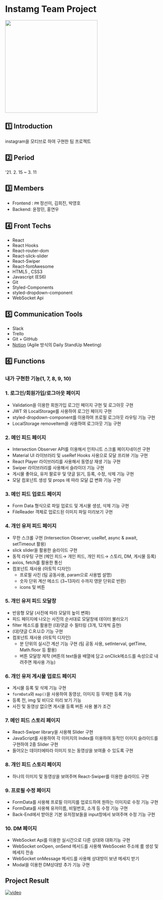 # Instamg Team Project </br>
<img width= "300px" src="http://img.khan.co.kr/news/2021/03/17/2021031701001975400169661.jpg" />

## 1️⃣ Introduction
instagram을 모티브로 하여 구현한 팀 프로젝트

## 2️⃣ Period
'21. 2. 15 ~ 3. 11

## 3️⃣ Members
* Frontend : `PM` 정선미, 김희진, 박영호
* Backend: 윤정민, 홍연우

## 4️⃣ Front Techs
* React
* React Hooks
* React-router-dom
* React-slick-slider 
* React-Swiper
* React-fontAwesome
* HTML5 , CSS3
* Javascript (ES6) 
* Git
* Styled-Components
* styled-dropdown-component
* WebSocket Api

## 5️⃣ Communication Tools
- Slack
- Trello
- Git + GitHub
- [Notion](https://www.notion.so/Able-Stor-c8a49debe8974524988f4601c2ec069b) (Agile 방식의 Daily StandUp Meeting)

## 6️⃣ Functions

### 내가 구현한 기능(1, 7, 8, 9, 10)

### 1. 로그인/회원가입/로그아웃 페이지 
- Validation을 이용한 회원가입 로그인 페이지 구현 및 로그아웃 구현
- JWT 와 LocalStorage를 사용하여 로그인 페이지 구현
- styled-dropdown-component를 이용하여 프로필 로그아웃 라우팅 기능 구현
- LocalStorage removeItem을 사용하여 로그아웃 기능 구현

### 2. 메인 피드 페이지
- Intersection Observer API를 이용해서 인피니트 스크롤 페이지네이션 구현
- Material UI 라이브러리 및 useRef Hooks 사용으로 모달 프리뷰 기능 구현
- React Player 라이브러리를 사용해서 동영상 재생 기능 구현
- Swiper 라이브러리를 사용해서 슬라이더 기능 구현
- 게시물 좋아요, 유저 팔로우 및 댓글 읽기, 등록, 수정, 삭제 기능 구현
- 모달 컴포넌트 생성 및 props 에 따라 모달 값 변화 기능 구현

### 3. 메인 피드 업로드 페이지
- Form Data 형식으로 파일 업로드 및 게시물 생성, 삭제 기능 구현
- FileReader 객체로 업로드된 이미지 파일 미리보기 구현

### 4. 개인 유저 피드 페이지
- 무한 스크롤 구현 (Intersection Observer, useRef, async & await, setTimeout 활용)
- slick slider을 활용한 슬라이드 구현 
- 동적 라우팅 구현 (메인 피드→ 개인 피드, 개인 피드→ 스토리, DM, 게시물 등록)
- axios, fetch를 활용한 통신
- 컴포넌트 재사용 (아토믹 디자인)
  - 프로필 사진 (팀 공동사용, param으로 사용법 설명)
  - 숫자 단위 계산 메소드 (3~13자리 수까지 영문 단위로 반환)
  - icons 및 버튼

### 5. 개인 유저 피드 모달창
- 반응형 모달 (사진에 따라 모달의 높이 변화)
- 피드 페이지에 나오는 사진의 순서대로 모달창에 데이터 불러오기
- filter 메소드를 활용한 (대)댓글 수 필터링 (3개, 12개씩 출현)
- (대)댓글 C.R.U.D 기능 구현
- 컴포넌트 재사용 (아토믹 디자인)
  - 분 단위의 실시간 계산 기능 구현 (팀 공동 사용, setInterval, getTime, Math.floor 등 활용)
  - 버튼 모달창 제작 (버튼의 text들을 배열에 담고 onClick메소드를 속성으로 내려주면 재사용 가능)

### 6. 개인 유저 게시물 업로드 페이지
- 게시물 등록 및 삭제 기능 구현
- `formData`와 `map()`을 사용하여 동영상, 이미지 등 무제한 등록 가능
- 등록 전, img 및 비디오 미리 보기 기능
- 사진 및 동영상 없으면 게시물 등록 버튼 사용 불가 조건

### 7. 메인 피드 스토리 페이지
- React-Swiper library을 사용해 Slider 구현
- JavaScript를 사용하여 각 이미지의 Index를 이용하여 동적인 이미지 슬라이드를 구현하여 2중 Slider 구현
- 들어오는 데이터에따라 이미지 또는 동영상을 보여줄 수 있도록 구현

### 8. 개인 피드 스토리 페이지
- 하나의 이미지 및 동영상을 보여주며 React-Swiper를 이용한 슬라이드 구현

### 9. 프로필 수정 페이지
- FormData를 사용해 프로필 이미지를 업로드하여 원하는 이미지로 수정 기능 구현
- FormData를 사용해 유저이름, 비밀번호, 소개 등 수정 기능 구현
- Back-End에서 받아온 기본 유저정보들을 input창에서 보여주며 수정 기능 구현

### 10. DM 페이지
-  WebSocket Api를 이용한 실시간으로 다른 상대와 대화기능 구현
-  WebSocket onOpen, onSend 메서드를 사용해 WebSocekt 주소에 룸 생성 및 메세지 전송
-  WebSocket onMessage 메서드를 사용해 상대방이 보낸 메세지 받기
-  Modal을 이용한 DM상대방 추가 기능 구현

## Project Result
[![video](https://i.ytimg.com/an_webp/HZbOxALEh_c/mqdefault_6s.webp?du=3000&sqp=CP3c4IIG&rs=AOn4CLDD69LkCfxmmtYVY_cf_1TuB4jbbg)](https://www.youtube.com/watch?v=HZbOxALEh_c)

